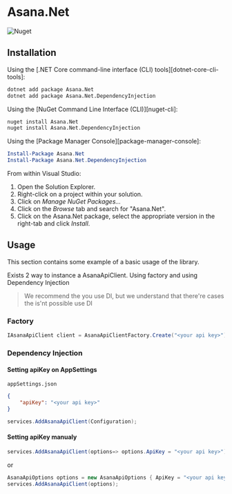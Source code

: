 # Asana.Net
![Nuget](https://img.shields.io/badge/nuget-1.0.0-blue)

## Installation

Using the [.NET Core command-line interface (CLI) tools][dotnet-core-cli-tools]:

```sh
dotnet add package Asana.Net 
dotnet add package Asana.Net.DependencyInjection
```

Using the [NuGet Command Line Interface (CLI)][nuget-cli]:

```sh
nuget install Asana.Net 
nuget install Asana.Net.DependencyInjection
```

Using the [Package Manager Console][package-manager-console]:

```powershell
Install-Package Asana.Net 
Install-Package Asana.Net.DependencyInjection
```

From within Visual Studio:

1. Open the Solution Explorer.
2. Right-click on a project within your solution.
3. Click on *Manage NuGet Packages...*
4. Click on the *Browse* tab and search for "Asana.Net".
5. Click on the Asana.Net package, select the appropriate version in the
   right-tab and click *Install*.



## Usage
This section contains some example of a basic usage of the library.

Exists 2 way to instance a AsanaApiClient. Using factory and using Dependency Injection

> We recommend the you use DI, but we understand that there're cases the is'nt possible use DI

### Factory

``` c# 
IAsanaApiClient client = AsanaApiClientFactory.Create("<your api key>");
```

### Dependency Injection

#### Setting apiKey on AppSettings

`appSettings.json`

``` json
{
    "apiKey": "<your api key>"
}
```

``` c#
services.AddAsanaApiClient(Configuration);
```

#### Setting apiKey manualy

``` c# 
services.AddAsanaApiClient(options=> options.ApiKey = "<your api key>");
```

or 

``` c#
AsanaApiOptions options = new AsanaApiOptions { ApiKey = "<your api key>" };
services.AddAsanaApiClient(options);
```
